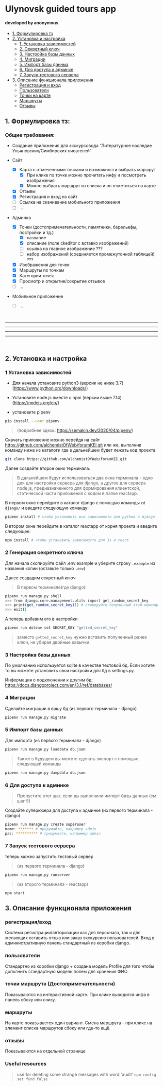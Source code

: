 # Ulynovsk guided tours app
#### developed by anonymous


* [1. Формулировка тз](#task_description)
* [2. Установка и настройка](#setup)
    * [1. Установка зависимостей](#dependences)
    * [2. Секретный ключ](#create_secret_key)
    * [3. Настройка базы данных](#setup_db)
    * [4. Миграции](#migrations)
    * [5. Импорт базы данных](#import_db)
    * [6. Для доступа к админке ](#admin_panel)
    * [7. Запуск тестового сервера](#test_server)
* [3. Описание функционала приложения](#description)
    * [Регистрация и вход](#auth)
    * [Пользователи](#users)
    * [Точки на карте](#points)
    * [Маршруты](#paths)
    * [Отзывы](#reviews)


## 1. Формулировка тз:
<a name="task_description"></a> 


### Общие требования: 

* Создание приложения для экскурсовода​ “Литературное наследие Ульяновских/Симбирских писателей” 


* Сайт
    * [x] Карта с отмеченными точками и возможности выбрать маршрут
        * [x] При клике по точке можно прочитать инфу и посмотреть изображения
        * [x] Можно выбрать маршрут из списка и он отметиться на карте
    * [x] Отзывы
    * [x] Регистрация и вход на сайт
    * [ ] Ссылка на скачивание мобильного приложения
    * [ ] ...
* Админка
    * [x] Точки (достопримечательности, памятники, барельефы, постройки и тд.)
        * [x] название
        * [x] описание (поле ckeditor c вставко изображений)
        * [ ] ссылка на главное изображение ???
        * [ ] набор изображений (соединяется промежуточной таблицей) ???
    * [x] Изображения для точек
    * [x] Маршруты по точкам
    * [x] Категории точек
    * [x] Просмотр и открытие/сокрытие отзывов
    * [ ] ...
* Мобильное приложение
    * [ ] ...

<br>

---
---
---
---

<br>  

## 2. Установка и настройка
<a name="setup"></a> 

### 1 Установка зависимостей
<a name="dependences"></a> 

* Для начала установите python3 (версии не ниже 3.7) (https://www.python.org/downloads/)
* Установите node.js вместе с npm (версии выше 7.14) (https://nodejs.org/en/)

* установите pipenv 
```bash
pip install --user pipenv
```
> (подробнее здесь: https://semakin.dev/2020/04/pipenv/)


Скачать приложение можно перейдя на сайт https://github.com/alchemistOfWeb/forumKEI.git
или же, выполнив команду ниже из каталоги где в дальнейшем будет лежать код проекта.
```bash
git clone https://github.com/alchemistOfWeb/forumKEI.git 
```

Далее создайте второе окно терминала. 
> В дальнейшем будут использоваться два окна терминала - одно для для настройки сервера для django, а другое для сервера node.js, предназначенного для формирования клиентской, статической части приложения с кодом в папке reactapp.

В первом окне перейдите в каталог django с помощью команды `cd django/` и введите следующую команду:
```bash
pipenv install # чтобы установить все зависимости для python и django
```

В втором окне перейдите в каталог reactapp от корня проекта и введите следующее:
```bash
npm install # чтобы установить зависимости для js и react
```

### 2 Генерация секретного ключа
<a name="create_secret_key"></a> 

Для начала скопируйте файл .env.example и уберите строку `.example` из названия копии (оставьте только `.env`)

Далее создадим секретный ключ

> В первом терминале(где django):
```bash
pipenv run manage.py shell
>>> from django.core.management.utils import get_random_secret_key
>>> print(get_random_secret_key()) # скопируйте полученный этой командой ключ
>>> exit()
```

А теперь добавим его в настройки
```bash
pipenv run dotenv set SECRET_KEY "getted_secret_key"
```
> заместо `getted_secret_key` нужно вставить полученный ранее ключ, не убирая двойные кавычки.


### 3 Настройка базы данных
<a name="setup_db"></a> 

По умолчанию используется sqlite в качестве тестовой бд. Если хотите то вы можете установить свои настройки для бд в settings.py.

Информация о подключении к другим бд: https://docs.djangoproject.com/en/3.1/ref/databases/

### 4 Миграции
<a name="migrations"></a> 

Сделайте миграции в вашу бд (из первого терминала - django)
```bash
pipenv run manage.py migrate
```

### 5 Импорт базы данных
<a name="import_db"></a> 

Для импорта (из первого терминала - django)
```bash
pipenv run manage.py loaddata db.json
```

> Также в будущем вы можете сделать экспорт с помощью следующей команды
```bash
pipenv run manage.py dampdata db.json
```

### 6 Для доступа к админке
<a name="admin_panel"></a> 

> Пропустите этот шаг, если вы выполнили импорт базы данных (см. шаг 5)

Создайте суперюзера для доступа к админке (из первого терминала - django)
```bash
pipenv run manage.py create superuser
name: ******* # придумайте, например admin
pas: ********** # придумайте, например admin
```

### 7 Запуск тестового сервера
<a name="test_server"></a> 

теперь можно запустить тестовый сервер 
> (из первого терминала - django)
```bash
pipenv run manage.py runserver
```

> (из второго терминала - reactapp)
```bash
npm start
```

## 3. Описание функционала приложения
<a name="description"></a> 

### регистрация/вход
<a name="auth"></a> 

Система регистрации/авторизации как для персонала, так и для желающих оставить отзыв или заказ экскурсию пользователей.
Вход в административную панель стандартный из коробки django.

### пользователи
<a name="users"></a> 

Cтандартно из коробки django + создана модель Profile для того чтобы дополнить стандартную модель полем для хранения ФИО.

### точки маршрута (Достопримечательности)
<a name="points"></a>

Показываются на интерактивной карте. При клике выводится инфа в панель сбоку или снизу.

### маршруты
<a name="paths"></a>

На карте показывается один вариант. Смена маршрута - при клике на элемент списка маршрутов сбоку или где-то ещё.

### отзывы
<a name="reviews"></a>

Показываются на отдельной странице


### Useful resources

> use for deleting some strange messages with word 'audit'
> ```npm config set fund false ``` 
